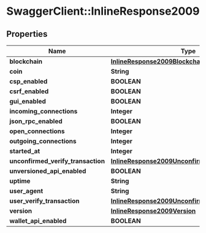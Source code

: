# SwaggerClient::InlineResponse2009

## Properties
Name | Type | Description | Notes
------------ | ------------- | ------------- | -------------
**blockchain** | [**InlineResponse2009Blockchain**](InlineResponse2009Blockchain.md) |  | [optional] 
**coin** | **String** |  | [optional] 
**csp_enabled** | **BOOLEAN** |  | [optional] 
**csrf_enabled** | **BOOLEAN** |  | [optional] 
**gui_enabled** | **BOOLEAN** |  | [optional] 
**incoming_connections** | **Integer** |  | [optional] 
**json_rpc_enabled** | **BOOLEAN** |  | [optional] 
**open_connections** | **Integer** |  | [optional] 
**outgoing_connections** | **Integer** |  | [optional] 
**started_at** | **Integer** |  | [optional] 
**unconfirmed_verify_transaction** | [**InlineResponse2009UnconfirmedVerifyTransaction**](InlineResponse2009UnconfirmedVerifyTransaction.md) |  | [optional] 
**unversioned_api_enabled** | **BOOLEAN** |  | [optional] 
**uptime** | **String** |  | [optional] 
**user_agent** | **String** |  | [optional] 
**user_verify_transaction** | [**InlineResponse2009UnconfirmedVerifyTransaction**](InlineResponse2009UnconfirmedVerifyTransaction.md) |  | [optional] 
**version** | [**InlineResponse2009Version**](InlineResponse2009Version.md) |  | [optional] 
**wallet_api_enabled** | **BOOLEAN** |  | [optional] 



